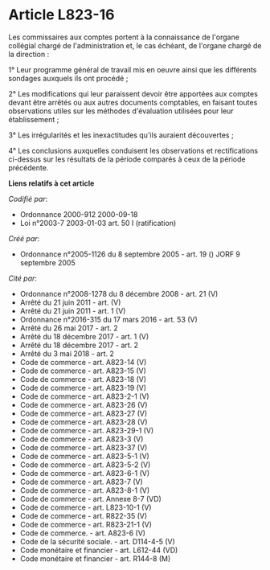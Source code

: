 # Article L823-16

Les commissaires aux comptes portent à la connaissance de l'organe collégial chargé de l'administration et, le cas échéant,
de l'organe chargé de la direction :

1° Leur programme général de travail mis en oeuvre ainsi que les différents sondages auxquels ils ont procédé ;

2° Les modifications qui leur paraissent devoir être apportées aux comptes devant être arrêtés ou aux autres documents
comptables, en faisant toutes observations utiles sur les méthodes d'évaluation utilisées pour leur établissement ;

3° Les irrégularités et les inexactitudes qu'ils auraient découvertes ;

4° Les conclusions auxquelles conduisent les observations et rectifications ci-dessus sur les résultats de la période
comparés à ceux de la période précédente.

**Liens relatifs à cet article**

_Codifié par_:

  - Ordonnance 2000-912 2000-09-18
  - Loi n°2003-7 2003-01-03 art. 50 I (ratification)

_Créé par_:

  - Ordonnance n°2005-1126 du 8 septembre 2005 - art. 19 () JORF 9 septembre 2005

_Cité par_:

  - Ordonnance n°2008-1278  du 8 décembre 2008 - art. 21 (V)
  - Arrêté du 21 juin 2011 - art. (V)
  - Arrêté du 21 juin 2011 - art. 1 (V)
  - Ordonnance n°2016-315 du 17 mars 2016 - art. 53 (V)
  - Arrêté du 26 mai 2017 - art. 2
  - Arrêté du 18 décembre 2017 - art. 1 (V)
  - Arrêté du 18 décembre 2017 - art. 2
  - Arrêté du 3 mai 2018 - art. 2
  - Code de commerce - art. A823-14 (V)
  - Code de commerce - art. A823-15 (V)
  - Code de commerce - art. A823-18 (V)
  - Code de commerce - art. A823-19 (V)
  - Code de commerce - art. A823-2-1 (V)
  - Code de commerce - art. A823-26 (V)
  - Code de commerce - art. A823-27 (V)
  - Code de commerce - art. A823-28 (V)
  - Code de commerce - art. A823-29-1 (V)
  - Code de commerce - art. A823-3 (V)
  - Code de commerce - art. A823-37 (V)
  - Code de commerce - art. A823-5-1 (V)
  - Code de commerce - art. A823-5-2 (V)
  - Code de commerce - art. A823-6-1 (V)
  - Code de commerce - art. A823-7 (V)
  - Code de commerce - art. A823-8-1 (V)
  - Code de commerce - art. Annexe 8-7 (VD)
  - Code de commerce - art. L823-10-1 (V)
  - Code de commerce - art. R822-35 (V)
  - Code de commerce - art. R823-21-1 (V)
  - Code de commerce. - art. A823-6 (V)
  - Code de la sécurité sociale. - art. D114-4-5 (V)
  - Code monétaire et financier - art. L612-44 (VD)
  - Code monétaire et financier - art. R144-8 (M)
